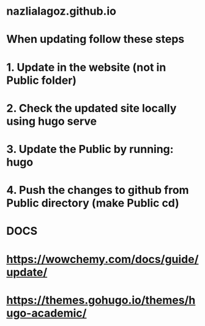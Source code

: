 # nazlialagoz.github.io
# When updating follow these steps
# 1. Update in the website (not in Public folder)
# 2. Check the updated site locally using hugo serve
# 3. Update the Public by running: hugo
# 4. Push the changes to github from Public directory (make Public cd)


# DOCS 
# https://wowchemy.com/docs/guide/update/
# https://themes.gohugo.io/themes/hugo-academic/
